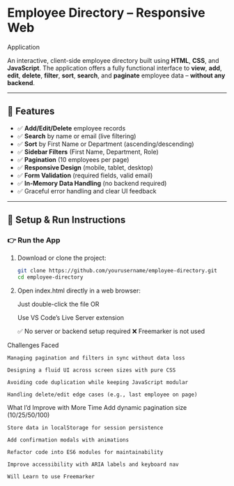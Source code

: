 #  Employee Directory – Responsive Web 

Application

An interactive, client-side employee directory built using **HTML**, **CSS**, and **JavaScript**. The application offers a fully functional interface to **view**, **add**, **edit**, **delete**, **filter**, **sort**, **search**, and **paginate** employee data – **without any backend**.

---

## 🚀 Features

- ✅ **Add/Edit/Delete** employee records
- ✅ **Search** by name or email (live filtering)
- ✅ **Sort** by First Name or Department (ascending/descending)
- ✅ **Sidebar Filters** (First Name, Department, Role)
- ✅ **Pagination** (10 employees per page)
- ✅ **Responsive Design** (mobile, tablet, desktop)
- ✅ **Form Validation** (required fields, valid email)
- ✅ **In-Memory Data Handling** (no backend required)
- ✅ Graceful error handling and clear UI feedback

---

## 🔧 Setup & Run Instructions

### 👉 Run the App

1. Download or clone the project:
   ```bash
   git clone https://github.com/yourusername/employee-directory.git
   cd employee-directory

2. Open index.html directly in a web browser:

    Just double-click the file
    OR

    Use VS Code’s Live Server extension

    ✅ No server or backend setup required
    ❌ Freemarker is not used


Challenges Faced

    Managing pagination and filters in sync without data loss

    Designing a fluid UI across screen sizes with pure CSS

    Avoiding code duplication while keeping JavaScript modular

    Handling delete/edit edge cases (e.g., last employee on page)

What I’d Improve with More Time
    Add dynamic pagination size (10/25/50/100)

    Store data in localStorage for session persistence

    Add confirmation modals with animations

    Refactor code into ES6 modules for maintainability

    Improve accessibility with ARIA labels and keyboard nav

    Will Learn to use Freemarker 

